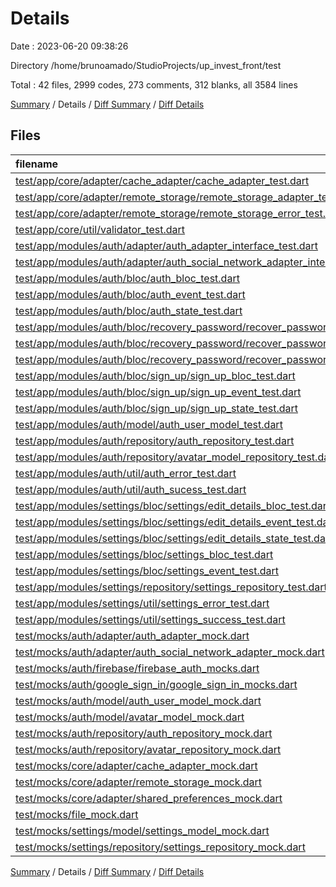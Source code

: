 # Details

Date : 2023-06-20 09:38:26

Directory /home/brunoamado/StudioProjects/up_invest_front/test

Total : 42 files,  2999 codes, 273 comments, 312 blanks, all 3584 lines

[Summary](results.md) / Details / [Diff Summary](diff.md) / [Diff Details](diff-details.md)

## Files
| filename | language | code | comment | blank | total |
| :--- | :--- | ---: | ---: | ---: | ---: |
| [test/app/core/adapter/cache_adapter/cache_adapter_test.dart](/test/app/core/adapter/cache_adapter/cache_adapter_test.dart) | Dart | 27 | 0 | 5 | 32 |
| [test/app/core/adapter/remote_storage/remote_storage_adapter_test.dart](/test/app/core/adapter/remote_storage/remote_storage_adapter_test.dart) | Dart | 76 | 0 | 17 | 93 |
| [test/app/core/adapter/remote_storage/remote_storage_error_test.dart](/test/app/core/adapter/remote_storage/remote_storage_error_test.dart) | Dart | 37 | 6 | 5 | 48 |
| [test/app/core/util/validator_test.dart](/test/app/core/util/validator_test.dart) | Dart | 157 | 49 | 20 | 226 |
| [test/app/modules/auth/adapter/auth_adapter_interface_test.dart](/test/app/modules/auth/adapter/auth_adapter_interface_test.dart) | Dart | 191 | 52 | 40 | 283 |
| [test/app/modules/auth/adapter/auth_social_network_adapter_interface_test.dart](/test/app/modules/auth/adapter/auth_social_network_adapter_interface_test.dart) | Dart | 31 | 4 | 5 | 40 |
| [test/app/modules/auth/bloc/auth_bloc_test.dart](/test/app/modules/auth/bloc/auth_bloc_test.dart) | Dart | 236 | 6 | 10 | 252 |
| [test/app/modules/auth/bloc/auth_event_test.dart](/test/app/modules/auth/bloc/auth_event_test.dart) | Dart | 37 | 1 | 4 | 42 |
| [test/app/modules/auth/bloc/auth_state_test.dart](/test/app/modules/auth/bloc/auth_state_test.dart) | Dart | 51 | 1 | 6 | 58 |
| [test/app/modules/auth/bloc/recovery_password/recover_password_bloc_test.dart](/test/app/modules/auth/bloc/recovery_password/recover_password_bloc_test.dart) | Dart | 55 | 0 | 7 | 62 |
| [test/app/modules/auth/bloc/recovery_password/recover_password_event_test.dart](/test/app/modules/auth/bloc/recovery_password/recover_password_event_test.dart) | Dart | 10 | 1 | 3 | 14 |
| [test/app/modules/auth/bloc/recovery_password/recover_password_state_test.dart](/test/app/modules/auth/bloc/recovery_password/recover_password_state_test.dart) | Dart | 31 | 1 | 6 | 38 |
| [test/app/modules/auth/bloc/sign_up/sign_up_bloc_test.dart](/test/app/modules/auth/bloc/sign_up/sign_up_bloc_test.dart) | Dart | 247 | 0 | 12 | 259 |
| [test/app/modules/auth/bloc/sign_up/sign_up_event_test.dart](/test/app/modules/auth/bloc/sign_up/sign_up_event_test.dart) | Dart | 27 | 1 | 3 | 31 |
| [test/app/modules/auth/bloc/sign_up/sign_up_state_test.dart](/test/app/modules/auth/bloc/sign_up/sign_up_state_test.dart) | Dart | 34 | 0 | 3 | 37 |
| [test/app/modules/auth/model/auth_user_model_test.dart](/test/app/modules/auth/model/auth_user_model_test.dart) | Dart | 38 | 1 | 2 | 41 |
| [test/app/modules/auth/repository/auth_repository_test.dart](/test/app/modules/auth/repository/auth_repository_test.dart) | Dart | 153 | 34 | 27 | 214 |
| [test/app/modules/auth/repository/avatar_model_repository_test.dart](/test/app/modules/auth/repository/avatar_model_repository_test.dart) | Dart | 40 | 4 | 6 | 50 |
| [test/app/modules/auth/util/auth_error_test.dart](/test/app/modules/auth/util/auth_error_test.dart) | Dart | 221 | 49 | 24 | 294 |
| [test/app/modules/auth/util/auth_sucess_test.dart](/test/app/modules/auth/util/auth_sucess_test.dart) | Dart | 45 | 9 | 5 | 59 |
| [test/app/modules/settings/bloc/settings/edit_details_bloc_test.dart](/test/app/modules/settings/bloc/settings/edit_details_bloc_test.dart) | Dart | 488 | 0 | 17 | 505 |
| [test/app/modules/settings/bloc/settings/edit_details_event_test.dart](/test/app/modules/settings/bloc/settings/edit_details_event_test.dart) | Dart | 82 | 1 | 6 | 89 |
| [test/app/modules/settings/bloc/settings/edit_details_state_test.dart](/test/app/modules/settings/bloc/settings/edit_details_state_test.dart) | Dart | 70 | 0 | 4 | 74 |
| [test/app/modules/settings/bloc/settings_bloc_test.dart](/test/app/modules/settings/bloc/settings_bloc_test.dart) | Dart | 130 | 1 | 5 | 136 |
| [test/app/modules/settings/bloc/settings_event_test.dart](/test/app/modules/settings/bloc/settings_event_test.dart) | Dart | 24 | 1 | 3 | 28 |
| [test/app/modules/settings/repository/settings_repository_test.dart](/test/app/modules/settings/repository/settings_repository_test.dart) | Dart | 140 | 30 | 10 | 180 |
| [test/app/modules/settings/util/settings_error_test.dart](/test/app/modules/settings/util/settings_error_test.dart) | Dart | 40 | 9 | 2 | 51 |
| [test/app/modules/settings/util/settings_success_test.dart](/test/app/modules/settings/util/settings_success_test.dart) | Dart | 57 | 12 | 3 | 72 |
| [test/mocks/auth/adapter/auth_adapter_mock.dart](/test/mocks/auth/adapter/auth_adapter_mock.dart) | Dart | 25 | 0 | 6 | 31 |
| [test/mocks/auth/adapter/auth_social_network_adapter_mock.dart](/test/mocks/auth/adapter/auth_social_network_adapter_mock.dart) | Dart | 4 | 0 | 2 | 6 |
| [test/mocks/auth/firebase/firebase_auth_mocks.dart](/test/mocks/auth/firebase/firebase_auth_mocks.dart) | Dart | 54 | 0 | 9 | 63 |
| [test/mocks/auth/google_sign_in/google_sign_in_mocks.dart](/test/mocks/auth/google_sign_in/google_sign_in_mocks.dart) | Dart | 20 | 0 | 4 | 24 |
| [test/mocks/auth/model/auth_user_model_mock.dart](/test/mocks/auth/model/auth_user_model_mock.dart) | Dart | 22 | 0 | 2 | 24 |
| [test/mocks/auth/model/avatar_model_mock.dart](/test/mocks/auth/model/avatar_model_mock.dart) | Dart | 26 | 0 | 4 | 30 |
| [test/mocks/auth/repository/auth_repository_mock.dart](/test/mocks/auth/repository/auth_repository_mock.dart) | Dart | 12 | 0 | 4 | 16 |
| [test/mocks/auth/repository/avatar_repository_mock.dart](/test/mocks/auth/repository/avatar_repository_mock.dart) | Dart | 8 | 0 | 3 | 11 |
| [test/mocks/core/adapter/cache_adapter_mock.dart](/test/mocks/core/adapter/cache_adapter_mock.dart) | Dart | 3 | 0 | 2 | 5 |
| [test/mocks/core/adapter/remote_storage_mock.dart](/test/mocks/core/adapter/remote_storage_mock.dart) | Dart | 15 | 0 | 4 | 19 |
| [test/mocks/core/adapter/shared_preferences_mock.dart](/test/mocks/core/adapter/shared_preferences_mock.dart) | Dart | 6 | 0 | 3 | 9 |
| [test/mocks/file_mock.dart](/test/mocks/file_mock.dart) | Dart | 3 | 0 | 2 | 5 |
| [test/mocks/settings/model/settings_model_mock.dart](/test/mocks/settings/model/settings_model_mock.dart) | Dart | 19 | 0 | 5 | 24 |
| [test/mocks/settings/repository/settings_repository_mock.dart](/test/mocks/settings/repository/settings_repository_mock.dart) | Dart | 7 | 0 | 2 | 9 |

[Summary](results.md) / Details / [Diff Summary](diff.md) / [Diff Details](diff-details.md)